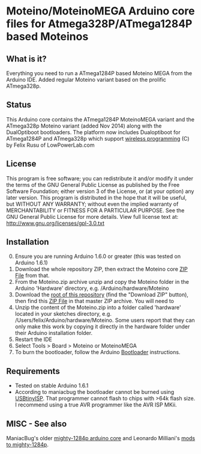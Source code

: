 # Moteino/MoteinoMEGA Arduino core files for Atmega328P/ATmega1284P based Moteinos

## What is it?
Everything you need to run a ATmega1284P based Moteino MEGA from the Arduino IDE.
Added regular Moteino variant based on the prolific ATmega328p.

## Status
This Arduino core contains the ATmega1284P MoteinoMEGA variant and the ATmega328p Moteino variant (added Nov 2014) along with the DualOptiboot bootloaders.
The platform now includes Dualoptiboot for ATmega1284P and ATmega328p which support [wireless programming](http://lowpowerlab.com/blog/category/moteino/wireless-programming/) (C) by Felix Rusu of LowPowerLab.com

## License
This program is free software; you can redistribute it and/or modify it under the terms of the GNU General Public License as published by the Free Software Foundation; either version 3 of the License, or (at your option) any later version. This program is distributed in the hope that it will be useful, but WITHOUT ANY WARRANTY; without even the implied warranty of MERCHANTABILITY or FITNESS FOR A PARTICULAR PURPOSE. See the GNU General Public License for more details. View full license text at: http://www.gnu.org/licenses/gpl-3.0.txt

## Installation
0. Ensure you are running Arduino 1.6.0 or greater (this was tested on Arduino 1.6.1)
1. Download the whole repository ZIP, then extract the Moteino core [ZIP File](https://github.com/LowPowerLab/Moteino/blob/master/MEGA/Core/Moteino.zip) from that. 
2. From the Moteino.zip archive unzip and copy the Moteino folder in the Arduino 'Hardware' directory, e.g. /Arduino/hardware/Moteino
1. Download the [root of this repository](https://github.com/LowPowerLab/Moteino) (find the "Download ZIP" button), then find this [ZIP File](https://github.com/LowPowerLab/Moteino/blob/master/MEGA/Core/Moteino.zip) in that master ZIP archive. You will need to 
2. Unzip the content of the Moteino.zip into a folder called 'hardware' located in your sketches directory, e.g. /Users/felix/Arduino/hardware/Moteino. Some users report that they can only make this work by copying it directly in the hardware folder under their Arduino installation folder.
3. Restart the IDE
4. Select Tools > Board > Moteino or MoteinoMEGA
5. To burn the bootloader, follow the Arduino [Bootloader](http://arduino.cc/en/Hacking/Bootloader) instructions.

## Requirements
* Tested on stable Arduino 1.6.1
* According to maniacbug the bootloader cannot be burned using [USBtinyISP](http://www.ladyada.net/make/usbtinyisp/). That programmer cannot flash to chips with >64k flash size. I recommend using a true AVR programmer like the AVR ISP MKii.

## MISC - See also
ManiacBug's older [mighty-1284p arduino core](http://maniacbug.wordpress.com/2011/11/27/arduino-on-atmega1284p-4/) and 
Leonardo Milliani's [mods to mighty-1284p](http://www.leonardomiliani.com/2014/core-per-atmega644p1284p-aggiornato-per-lide-1-5-6-r2/).